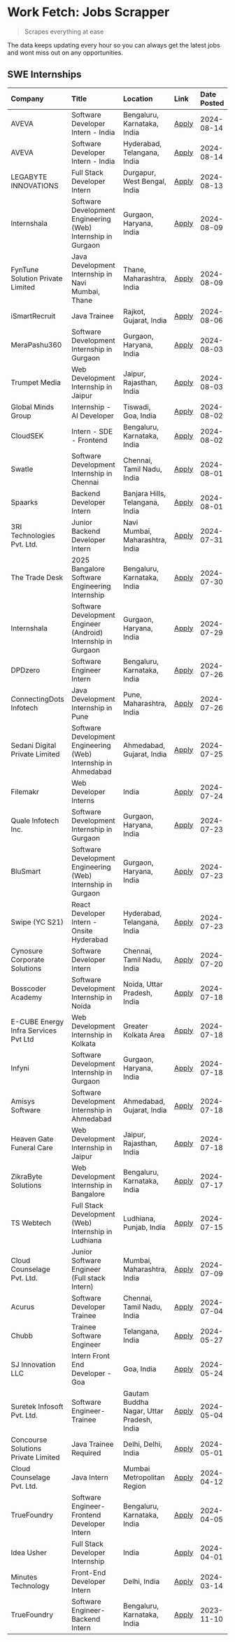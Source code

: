 # Work Fetch: Jobs Scrapper
> Scrapes everything at ease

The data keeps updating every hour so you can always get the latest jobs and wont miss out on any opportunities.

## SWE Internships
<!--START_SECTION:workfetch-->
| Company                              | Title                                                          | Location                                  | Link                                                                                                                                                                                                                                                                                                   | Date Posted   |
|:-------------------------------------|:---------------------------------------------------------------|:------------------------------------------|:-------------------------------------------------------------------------------------------------------------------------------------------------------------------------------------------------------------------------------------------------------------------------------------------------------|:--------------|
| AVEVA                                | Software Developer Intern - India                              | Bengaluru, Karnataka, India               | [Apply](https://in.linkedin.com/jobs/view/software-developer-intern-india-at-aveva-3998279987?position=10&pageNum=0&refId=2%2BGJR8Lb2nf%2BRDDx7ajL0w%3D%3D&trackingId=mbQieK2G8k2A89%2FrX97%2FGw%3D%3D&trk=public_jobs_jserp-result_search-card)                                                       | 2024-08-14    |
| AVEVA                                | Software Developer Intern - India                              | Hyderabad, Telangana, India               | [Apply](https://in.linkedin.com/jobs/view/software-developer-intern-india-at-aveva-3998281598?position=26&pageNum=0&refId=2%2BGJR8Lb2nf%2BRDDx7ajL0w%3D%3D&trackingId=Hwl0OCL5sNrtm0jsmephuA%3D%3D&trk=public_jobs_jserp-result_search-card)                                                           | 2024-08-14    |
| LEGABYTE INNOVATIONS                 | Full Stack Developer Intern                                    | Durgapur, West Bengal, India              | [Apply](https://in.linkedin.com/jobs/view/full-stack-developer-intern-at-legabyte-innovations-3999983087?position=58&pageNum=0&refId=2%2BGJR8Lb2nf%2BRDDx7ajL0w%3D%3D&trackingId=kxhNO24PE8Nkt4UK%2FTbA%2Fg%3D%3D&trk=public_jobs_jserp-result_search-card)                                            | 2024-08-13    |
| Internshala                          | Software Development Engineering (Web) Internship in Gurgaon   | Gurgaon, Haryana, India                   | [Apply](https://in.linkedin.com/jobs/view/software-development-engineering-web-internship-in-gurgaon-at-internshala-3997620471?position=2&pageNum=0&refId=2%2BGJR8Lb2nf%2BRDDx7ajL0w%3D%3D&trackingId=K8Ji9Yh9wAvkbJEyV9%2BJ9w%3D%3D&trk=public_jobs_jserp-result_search-card)                         | 2024-08-09    |
| FynTune Solution Private Limited     | Java Development Internship in Navi Mumbai, Thane              | Thane, Maharashtra, India                 | [Apply](https://in.linkedin.com/jobs/view/java-development-internship-in-navi-mumbai-thane-at-fyntune-solution-private-limited-3997619285?position=28&pageNum=0&refId=2%2BGJR8Lb2nf%2BRDDx7ajL0w%3D%3D&trackingId=h3qprshUi1%2Fu2XqIuop7cg%3D%3D&trk=public_jobs_jserp-result_search-card)             | 2024-08-09    |
| iSmartRecruit                        | Java Trainee                                                   | Rajkot, Gujarat, India                    | [Apply](https://in.linkedin.com/jobs/view/java-trainee-at-ismartrecruit-3992301825?position=49&pageNum=0&refId=2%2BGJR8Lb2nf%2BRDDx7ajL0w%3D%3D&trackingId=xa84cURkHtGhdsmVcfE3yQ%3D%3D&trk=public_jobs_jserp-result_search-card)                                                                      | 2024-08-06    |
| MeraPashu360                         | Software Development Internship in Gurgaon                     | Gurgaon, Haryana, India                   | [Apply](https://in.linkedin.com/jobs/view/software-development-internship-in-gurgaon-at-merapashu360-3992563331?position=17&pageNum=0&refId=2%2BGJR8Lb2nf%2BRDDx7ajL0w%3D%3D&trackingId=U1bEtPLBIAnWvgeZgx0t5w%3D%3D&trk=public_jobs_jserp-result_search-card)                                         | 2024-08-03    |
| Trumpet Media                        | Web Development Internship in Jaipur                           | Jaipur, Rajasthan, India                  | [Apply](https://in.linkedin.com/jobs/view/web-development-internship-in-jaipur-at-trumpet-media-3992562628?position=42&pageNum=0&refId=2%2BGJR8Lb2nf%2BRDDx7ajL0w%3D%3D&trackingId=l8n65NRN9yEC%2Bgn281u%2Blw%3D%3D&trk=public_jobs_jserp-result_search-card)                                          | 2024-08-03    |
| Global Minds Group                   | Internship - AI Developer                                      | Tiswadi, Goa, India                       | [Apply](https://in.linkedin.com/jobs/view/internship-ai-developer-at-global-minds-group-3991511404?position=27&pageNum=0&refId=2%2BGJR8Lb2nf%2BRDDx7ajL0w%3D%3D&trackingId=91P7rmoWq7e8nfhXWJwPYA%3D%3D&trk=public_jobs_jserp-result_search-card)                                                      | 2024-08-02    |
| CloudSEK                             | Intern - SDE - Frontend                                        | Bengaluru, Karnataka, India               | [Apply](https://in.linkedin.com/jobs/view/intern-sde-frontend-at-cloudsek-3991574495?position=31&pageNum=0&refId=2%2BGJR8Lb2nf%2BRDDx7ajL0w%3D%3D&trackingId=xMBtk3DTs856e%2BWqdNFIww%3D%3D&trk=public_jobs_jserp-result_search-card)                                                                  | 2024-08-02    |
| Swatle                               | Software Development Internship in Chennai                     | Chennai, Tamil Nadu, India                | [Apply](https://in.linkedin.com/jobs/view/software-development-internship-in-chennai-at-swatle-3990246717?position=19&pageNum=0&refId=2%2BGJR8Lb2nf%2BRDDx7ajL0w%3D%3D&trackingId=1%2F8ZX2sU8FuQhVCbFY%2BjmA%3D%3D&trk=public_jobs_jserp-result_search-card)                                           | 2024-08-01    |
| Spaarks                              | Backend Developer Intern                                       | Banjara Hills, Telangana, India           | [Apply](https://in.linkedin.com/jobs/view/backend-developer-intern-at-spaarks-3990226465?position=43&pageNum=0&refId=2%2BGJR8Lb2nf%2BRDDx7ajL0w%3D%3D&trackingId=yf9YKmVTEVTbPDuUPEOqCw%3D%3D&trk=public_jobs_jserp-result_search-card)                                                                | 2024-08-01    |
| 3RI Technologies Pvt. Ltd.           | Junior Backend Developer Intern                                | Navi Mumbai, Maharashtra, India           | [Apply](https://in.linkedin.com/jobs/view/junior-backend-developer-intern-at-3ri-technologies-pvt-ltd-3988819827?position=59&pageNum=0&refId=2%2BGJR8Lb2nf%2BRDDx7ajL0w%3D%3D&trackingId=tIme3TXGl1pRt4dcKe0yDg%3D%3D&trk=public_jobs_jserp-result_search-card)                                        | 2024-07-31    |
| The Trade Desk                       | 2025 Bangalore Software Engineering Internship                 | Bengaluru, Karnataka, India               | [Apply](https://in.linkedin.com/jobs/view/2025-bangalore-software-engineering-internship-at-the-trade-desk-3987456531?position=5&pageNum=0&refId=2%2BGJR8Lb2nf%2BRDDx7ajL0w%3D%3D&trackingId=pPYLHsb7DkqkE9PVzBAjxQ%3D%3D&trk=public_jobs_jserp-result_search-card)                                    | 2024-07-30    |
| Internshala                          | Software Development Engineer (Android) Internship in Gurgaon  | Gurgaon, Haryana, India                   | [Apply](https://in.linkedin.com/jobs/view/software-development-engineer-android-internship-in-gurgaon-at-internshala-3987153031?position=51&pageNum=0&refId=2%2BGJR8Lb2nf%2BRDDx7ajL0w%3D%3D&trackingId=5YAxF%2BG5q7%2BQfml5HJxQuQ%3D%3D&trk=public_jobs_jserp-result_search-card)                     | 2024-07-29    |
| DPDzero                              | Software Engineer Intern                                       | Bengaluru, Karnataka, India               | [Apply](https://in.linkedin.com/jobs/view/software-engineer-intern-at-dpdzero-3984918371?position=12&pageNum=0&refId=2%2BGJR8Lb2nf%2BRDDx7ajL0w%3D%3D&trackingId=n5MWRjADtWzjHp8JuYE0Hw%3D%3D&trk=public_jobs_jserp-result_search-card)                                                                | 2024-07-26    |
| ConnectingDots Infotech              | Java Development Internship in Pune                            | Pune, Maharashtra, India                  | [Apply](https://in.linkedin.com/jobs/view/java-development-internship-in-pune-at-connectingdots-infotech-3983314097?position=47&pageNum=0&refId=2%2BGJR8Lb2nf%2BRDDx7ajL0w%3D%3D&trackingId=cZyrzq33DWBoA%2BZdFsW6uw%3D%3D&trk=public_jobs_jserp-result_search-card)                                   | 2024-07-26    |
| Sedani Digital Private Limited       | Software Development Engineering (Web) Internship in Ahmedabad | Ahmedabad, Gujarat, India                 | [Apply](https://in.linkedin.com/jobs/view/software-development-engineering-web-internship-in-ahmedabad-at-sedani-digital-private-limited-3985017980?position=13&pageNum=0&refId=2%2BGJR8Lb2nf%2BRDDx7ajL0w%3D%3D&trackingId=m9jaSrrGsf%2BUy8QK%2F7vcRg%3D%3D&trk=public_jobs_jserp-result_search-card) | 2024-07-25    |
| Filemakr                             | Web Developer Interns                                          | India                                     | [Apply](https://in.linkedin.com/jobs/view/web-developer-interns-at-filemakr-3981227003?position=52&pageNum=0&refId=2%2BGJR8Lb2nf%2BRDDx7ajL0w%3D%3D&trackingId=ZofCf35Q301sPBA0Ph535g%3D%3D&trk=public_jobs_jserp-result_search-card)                                                                  | 2024-07-24    |
| Quale Infotech Inc.                  | Software Development Internship in Gurgaon                     | Gurgaon, Haryana, India                   | [Apply](https://in.linkedin.com/jobs/view/software-development-internship-in-gurgaon-at-quale-infotech-inc-3981372174?position=18&pageNum=0&refId=2%2BGJR8Lb2nf%2BRDDx7ajL0w%3D%3D&trackingId=WcKbnc9zsouIK2L8rkTt4Q%3D%3D&trk=public_jobs_jserp-result_search-card)                                   | 2024-07-23    |
| BluSmart                             | Software Development Engineering (Web) Internship in Gurgaon   | Gurgaon, Haryana, India                   | [Apply](https://in.linkedin.com/jobs/view/software-development-engineering-web-internship-in-gurgaon-at-blusmart-3981371374?position=29&pageNum=0&refId=2%2BGJR8Lb2nf%2BRDDx7ajL0w%3D%3D&trackingId=n54ER%2BWoUpO%2FCZ9ED4rsfQ%3D%3D&trk=public_jobs_jserp-result_search-card)                         | 2024-07-23    |
| Swipe (YC S21)                       | React Developer Intern - Onsite Hyderabad                      | Hyderabad, Telangana, India               | [Apply](https://in.linkedin.com/jobs/view/react-developer-intern-onsite-hyderabad-at-swipe-yc-s21-3981326010?position=48&pageNum=0&refId=2%2BGJR8Lb2nf%2BRDDx7ajL0w%3D%3D&trackingId=VkYP0Tcym9i2qwmSC4gp2w%3D%3D&trk=public_jobs_jserp-result_search-card)                                            | 2024-07-23    |
| Cynosure Corporate Solutions         | Software Developer Intern                                      | Chennai, Tamil Nadu, India                | [Apply](https://in.linkedin.com/jobs/view/software-developer-intern-at-cynosure-corporate-solutions-3979445794?position=33&pageNum=0&refId=2%2BGJR8Lb2nf%2BRDDx7ajL0w%3D%3D&trackingId=HzggQnosa57UqeZ2cvsNfg%3D%3D&trk=public_jobs_jserp-result_search-card)                                          | 2024-07-20    |
| Bosscoder Academy                    | Software Development Internship in Noida                       | Noida, Uttar Pradesh, India               | [Apply](https://in.linkedin.com/jobs/view/software-development-internship-in-noida-at-bosscoder-academy-3979668791?position=4&pageNum=0&refId=2%2BGJR8Lb2nf%2BRDDx7ajL0w%3D%3D&trackingId=AZNyr9Cahqs8Ao2YkT4dQw%3D%3D&trk=public_jobs_jserp-result_search-card)                                       | 2024-07-18    |
| E-CUBE Energy Infra Services Pvt Ltd | Web Development Internship in Kolkata                          | Greater Kolkata Area                      | [Apply](https://in.linkedin.com/jobs/view/web-development-internship-in-kolkata-at-e-cube-energy-infra-services-pvt-ltd-3979668815?position=9&pageNum=0&refId=2%2BGJR8Lb2nf%2BRDDx7ajL0w%3D%3D&trackingId=o6nGbPY4n2OdIB9gcJQURw%3D%3D&trk=public_jobs_jserp-result_search-card)                       | 2024-07-18    |
| Infyni                               | Software Development Internship in Gurgaon                     | Gurgaon, Haryana, India                   | [Apply](https://in.linkedin.com/jobs/view/software-development-internship-in-gurgaon-at-infyni-3979668846?position=21&pageNum=0&refId=2%2BGJR8Lb2nf%2BRDDx7ajL0w%3D%3D&trackingId=BGb44CDXuwAo1SXZnY85Zw%3D%3D&trk=public_jobs_jserp-result_search-card)                                               | 2024-07-18    |
| Amisys Software                      | Software Development Internship in Ahmedabad                   | Ahmedabad, Gujarat, India                 | [Apply](https://in.linkedin.com/jobs/view/software-development-internship-in-ahmedabad-at-amisys-software-3979670728?position=22&pageNum=0&refId=2%2BGJR8Lb2nf%2BRDDx7ajL0w%3D%3D&trackingId=FTUholOqQA8%2B8T9zBa7%2F9w%3D%3D&trk=public_jobs_jserp-result_search-card)                                | 2024-07-18    |
| Heaven Gate Funeral Care             | Web Development Internship in Jaipur                           | Jaipur, Rajasthan, India                  | [Apply](https://in.linkedin.com/jobs/view/web-development-internship-in-jaipur-at-heaven-gate-funeral-care-3979674387?position=57&pageNum=0&refId=2%2BGJR8Lb2nf%2BRDDx7ajL0w%3D%3D&trackingId=%2B2WdYAS%2FWK5kJlFFgJarew%3D%3D&trk=public_jobs_jserp-result_search-card)                               | 2024-07-18    |
| ZikraByte Solutions                  | Web Development Internship in Bangalore                        | Bengaluru, Karnataka, India               | [Apply](https://in.linkedin.com/jobs/view/web-development-internship-in-bangalore-at-zikrabyte-solutions-3978596765?position=40&pageNum=0&refId=2%2BGJR8Lb2nf%2BRDDx7ajL0w%3D%3D&trackingId=NXqsMoog32QiBkJ8z3waOQ%3D%3D&trk=public_jobs_jserp-result_search-card)                                     | 2024-07-17    |
| TS Webtech                           | Full Stack Development (Web) Internship in Ludhiana            | Ludhiana, Punjab, India                   | [Apply](https://in.linkedin.com/jobs/view/full-stack-development-web-internship-in-ludhiana-at-ts-webtech-3977022606?position=54&pageNum=0&refId=2%2BGJR8Lb2nf%2BRDDx7ajL0w%3D%3D&trackingId=Zgf0lRGhBM17dVzTQ8%2B7dw%3D%3D&trk=public_jobs_jserp-result_search-card)                                  | 2024-07-15    |
| Cloud Counselage Pvt. Ltd.           | Junior Software Engineer (Full stack Intern)                   | Mumbai, Maharashtra, India                | [Apply](https://in.linkedin.com/jobs/view/junior-software-engineer-full-stack-intern-at-cloud-counselage-pvt-ltd-3967725851?position=25&pageNum=0&refId=2%2BGJR8Lb2nf%2BRDDx7ajL0w%3D%3D&trackingId=3EGhxk9vk71tGkkx1%2BgPow%3D%3D&trk=public_jobs_jserp-result_search-card)                           | 2024-07-09    |
| Acurus                               | Software Developer Trainee                                     | Chennai, Tamil Nadu, India                | [Apply](https://in.linkedin.com/jobs/view/software-developer-trainee-at-acurus-3966912781?position=41&pageNum=0&refId=2%2BGJR8Lb2nf%2BRDDx7ajL0w%3D%3D&trackingId=XowOY%2FFiVBTgmev8SeLbyQ%3D%3D&trk=public_jobs_jserp-result_search-card)                                                             | 2024-07-04    |
| Chubb                                | Trainee Software Engineer                                      | Telangana, India                          | [Apply](https://in.linkedin.com/jobs/view/trainee-software-engineer-at-chubb-3955950075?position=38&pageNum=0&refId=2%2BGJR8Lb2nf%2BRDDx7ajL0w%3D%3D&trackingId=BkbgjtrYiVa0aA39xDN3qw%3D%3D&trk=public_jobs_jserp-result_search-card)                                                                 | 2024-05-27    |
| SJ Innovation LLC                    | Intern Front End Developer - Goa                               | Goa, India                                | [Apply](https://in.linkedin.com/jobs/view/intern-front-end-developer-goa-at-sj-innovation-llc-3931678611?position=16&pageNum=0&refId=2%2BGJR8Lb2nf%2BRDDx7ajL0w%3D%3D&trackingId=xoKGFEBaOQg6asdmUWjBnw%3D%3D&trk=public_jobs_jserp-result_search-card)                                                | 2024-05-24    |
| Suretek Infosoft Pvt. Ltd.           | Software Engineer-Trainee                                      | Gautam Buddha Nagar, Uttar Pradesh, India | [Apply](https://in.linkedin.com/jobs/view/software-engineer-trainee-at-suretek-infosoft-pvt-ltd-3916999948?position=44&pageNum=0&refId=2%2BGJR8Lb2nf%2BRDDx7ajL0w%3D%3D&trackingId=Hf%2BRzvE2d6iwCB07ZlC8Jg%3D%3D&trk=public_jobs_jserp-result_search-card)                                            | 2024-05-04    |
| Concourse Solutions Private Limited  | Java Trainee Required                                          | Delhi, Delhi, India                       | [Apply](https://in.linkedin.com/jobs/view/java-trainee-required-at-concourse-solutions-private-limited-3912869388?position=11&pageNum=0&refId=2%2BGJR8Lb2nf%2BRDDx7ajL0w%3D%3D&trackingId=t98FYdgrxG7YTIGNOaxwWQ%3D%3D&trk=public_jobs_jserp-result_search-card)                                       | 2024-05-01    |
| Cloud Counselage Pvt. Ltd.           | Java Intern                                                    | Mumbai Metropolitan Region                | [Apply](https://in.linkedin.com/jobs/view/java-intern-at-cloud-counselage-pvt-ltd-3896025667?position=56&pageNum=0&refId=2%2BGJR8Lb2nf%2BRDDx7ajL0w%3D%3D&trackingId=c94ApeO46cjca0YFPmWUGQ%3D%3D&trk=public_jobs_jserp-result_search-card)                                                            | 2024-04-12    |
| TrueFoundry                          | Software Engineer- Frontend Developer Intern                   | Bengaluru, Karnataka, India               | [Apply](https://in.linkedin.com/jobs/view/software-engineer-frontend-developer-intern-at-truefoundry-3887320206?position=36&pageNum=0&refId=2%2BGJR8Lb2nf%2BRDDx7ajL0w%3D%3D&trackingId=pl8XFvVnFONxG241n6SCiQ%3D%3D&trk=public_jobs_jserp-result_search-card)                                         | 2024-04-05    |
| Idea Usher                           | Full Stack Developer Internship                                | India                                     | [Apply](https://in.linkedin.com/jobs/view/full-stack-developer-internship-at-idea-usher-3879565540?position=37&pageNum=0&refId=2%2BGJR8Lb2nf%2BRDDx7ajL0w%3D%3D&trackingId=WZq8x7UkRh59BeDK4WSlXQ%3D%3D&trk=public_jobs_jserp-result_search-card)                                                      | 2024-04-01    |
| Minutes Technology                   | Front-End Developer Intern                                     | Delhi, India                              | [Apply](https://in.linkedin.com/jobs/view/front-end-developer-intern-at-minutes-technology-3853712549?position=30&pageNum=0&refId=2%2BGJR8Lb2nf%2BRDDx7ajL0w%3D%3D&trackingId=UV%2B%2B3ko7L8QdRS2jduzYOQ%3D%3D&trk=public_jobs_jserp-result_search-card)                                               | 2024-03-14    |
| TrueFoundry                          | Software Engineer-Backend Intern                               | Bengaluru, Karnataka, India               | [Apply](https://in.linkedin.com/jobs/view/software-engineer-backend-intern-at-truefoundry-3779508170?position=60&pageNum=0&refId=2%2BGJR8Lb2nf%2BRDDx7ajL0w%3D%3D&trackingId=0rXbIJC1Iw%2B04VJNtWJVew%3D%3D&trk=public_jobs_jserp-result_search-card)                                                  | 2023-11-10    |
<!--END_SECTION:workfetch-->
